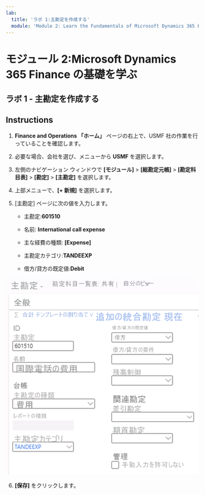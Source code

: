 ```yaml
---
lab:
  title: 'ラボ 1:主勘定を作成する'
  module: 'Module 2: Learn the Fundamentals of Microsoft Dynamics 365 Finance'
---
```

    
# <a name="module-2-learn-the-fundamentals-of-microsoft-dynamics-365-finance"></a>モジュール 2:Microsoft Dynamics 365 Finance の基礎を学ぶ
    
## <a name="lab-1---create-a-main-account"></a>ラボ 1 - 主勘定を作成する

## <a name="instructions"></a>Instructions

1. **Finance and Operations 「ホーム」** ページの右上で、USMF 社の作業を行っていることを確認します。

2. 必要な場合、会社を選び、メニューから **USMF** を選択します。

3. 左側のナビゲーション ウィンドウで **[モジュール]**  >  **[総勘定元帳]**  >  **[勘定科目表]**  >  **[勘定]**  >  **[主勘定]** を選択します。

4. 上部メニューで、**[+ 新規]** を選択します。

5. [主勘定] ページに次の値を入力します。

    - 主勘定:**601510**

    - 名前: **International call expense**

    - 主な経費の種類: **[Expense]**

    - 主勘定カテゴリ:**TANDEEXP**

    - 借方/貸方の既定値:**Debit**

 ![主勘定 - 勘定科目表のスクリーンショット。手順 5 のフィールドが入力された共有ページ](./media/m-002-explore-general-ledgers-in-microsoft-dynamics-365-finance-03.png)

6. **[保存]** をクリックします。
